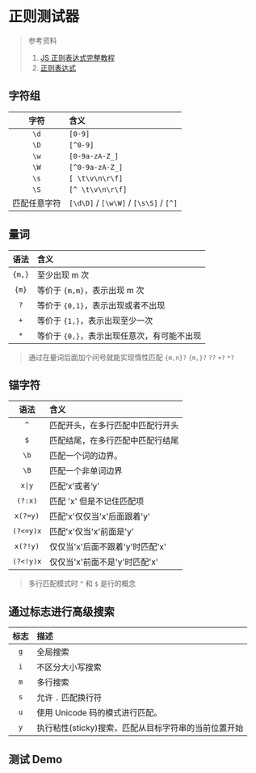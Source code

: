 # 正则测试器

> 参考资料
>
> 1. [JS 正则表达式完整教程](https://juejin.cn/post/6844903487155732494?searchId=202412221741358057531E480441E6BB82)
> 2. [正则表达式](https://developer.mozilla.org/zh-CN/docs/Web/JavaScript/Guide/Regular_expressions)

## 字符组

|     字符     | 含义                                   |
| :----------: | :------------------------------------- |
|     `\d`     | `[0-9]`                                |
|     `\D`     | `[^0-9]`                               |
|     `\w`     | `[0-9a-zA-Z_]`                         |
|     `\W`     | `[^0-9a-zA-Z_]`                        |
|     `\s`     | `[ \t\v\n\r\f]`                        |
|     `\S`     | `[^ \t\v\n\r\f]`                       |
| 匹配任意字符 | `[\d\D]` / `[\w\W]` / `[\s\S]` / `[^]` |

## 量词

|  语法  | 含义                                        |
| :----: | :------------------------------------------ |
| `{m,}` | 至少出现 m 次                               |
| `{m}`  | 等价于 `{m,m}`，表示出现 m 次               |
|  `?`   | 等价于 `{0,1}`，表示出现或者不出现          |
|  `+`   | 等价于 `{1,}`，表示出现至少一次             |
|  `*`   | 等价于 `{0,}`，表示出现任意次，有可能不出现 |

> 通过在量词后面加个问号就能实现惰性匹配 `{m,n}?` `{m,}?` `??` `+?` `*?`

## 锚字符

|   语法    | 含义                             |
| :-------: | :------------------------------- |
|    `^`    | 匹配开头，在多行匹配中匹配行开头 |
|    `$`    | 匹配结尾，在多行匹配中匹配行结尾 |
|   `\b`    | 匹配一个词的边界。               |
|   `\B`    | 匹配一个非单词边界               |
|  `x\|y`   | 匹配‘x’或者‘y’                   |
|  `(?:x)`  | 匹配 'x' 但是不记住匹配项        |
| `x(?=y)`  | 匹配'x'仅仅当'x'后面跟着'y'      |
| `(?<=y)x` | 匹配'x'仅当'x'前面是'y'          |
| `x(?!y)`  | 仅仅当'x'后面不跟着'y'时匹配'x'  |
| `(?<!y)x` | 仅仅当'x'前面不是'y'时匹配'x'    |

> 多行匹配模式时 `^` 和 `$` 是行的概念

## 通过标志进行高级搜索

| 标志 | 描述                                                 |
| :--: | :--------------------------------------------------- |
| `g`  | 全局搜索                                             |
| `i`  | 不区分大小写搜索                                     |
| `m`  | 多行搜索                                             |
| `s`  | 允许 `.` 匹配换行符                                  |
| `u`  | 使用 Unicode 码的模式进行匹配。                      |
| `y`  | 执行粘性(sticky)搜索，匹配从目标字符串的当前位置开始 |

## 测试 Demo

<script setup>
import RegexTester from '@/demo/ts-regex-tester/index.vue'
</script>

<RegexTester />
